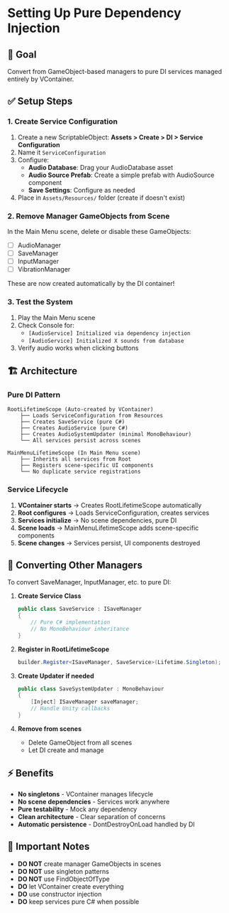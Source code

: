 # Setting Up Pure Dependency Injection

## 🎯 Goal
Convert from GameObject-based managers to pure DI services managed entirely by VContainer.

## ✅ Setup Steps

### 1. Create Service Configuration
1. Create a new ScriptableObject: **Assets > Create > DI > Service Configuration**
2. Name it `ServiceConfiguration`
3. Configure:
   - **Audio Database**: Drag your AudioDatabase asset
   - **Audio Source Prefab**: Create a simple prefab with AudioSource component
   - **Save Settings**: Configure as needed
4. Place in `Assets/Resources/` folder (create if doesn't exist)

### 2. Remove Manager GameObjects from Scene
In the Main Menu scene, delete or disable these GameObjects:
- [ ] AudioManager
- [ ] SaveManager
- [ ] InputManager
- [ ] VibrationManager

These are now created automatically by the DI container!

### 3. Test the System
1. Play the Main Menu scene
2. Check Console for:
   - `[AudioService] Initialized via dependency injection`
   - `[AudioService] Initialized X sounds from database`
3. Verify audio works when clicking buttons

## 🏗️ Architecture

### Pure DI Pattern
```
RootLifetimeScope (Auto-created by VContainer)
    ├── Loads ServiceConfiguration from Resources
    ├── Creates SaveService (pure C#)
    ├── Creates AudioService (pure C#)
    ├── Creates AudioSystemUpdater (minimal MonoBehaviour)
    └── All services persist across scenes

MainMenuLifetimeScope (In Main Menu scene)
    ├── Inherits all services from Root
    ├── Registers scene-specific UI components
    └── No duplicate service registrations
```

### Service Lifecycle
1. **VContainer starts** → Creates RootLifetimeScope automatically
2. **Root configures** → Loads ServiceConfiguration, creates services
3. **Services initialize** → No scene dependencies, pure DI
4. **Scene loads** → MainMenuLifetimeScope adds scene-specific components
5. **Scene changes** → Services persist, UI components destroyed

## 🔧 Converting Other Managers

To convert SaveManager, InputManager, etc. to pure DI:

1. **Create Service Class**
   ```csharp
   public class SaveService : ISaveManager
   {
       // Pure C# implementation
       // No MonoBehaviour inheritance
   }
   ```

2. **Register in RootLifetimeScope**
   ```csharp
   builder.Register<ISaveManager, SaveService>(Lifetime.Singleton);
   ```

3. **Create Updater if needed**
   ```csharp
   public class SaveSystemUpdater : MonoBehaviour
   {
       [Inject] ISaveManager saveManager;
       // Handle Unity callbacks
   }
   ```

4. **Remove from scenes**
   - Delete GameObject from all scenes
   - Let DI create and manage

## ⚡ Benefits

- **No singletons** - VContainer manages lifecycle
- **No scene dependencies** - Services work anywhere
- **Pure testability** - Mock any dependency
- **Clean architecture** - Clear separation of concerns
- **Automatic persistence** - DontDestroyOnLoad handled by DI

## 🚨 Important Notes

- **DO NOT** create manager GameObjects in scenes
- **DO NOT** use singleton patterns
- **DO NOT** use FindObjectOfType
- **DO** let VContainer create everything
- **DO** use constructor injection
- **DO** keep services pure C# when possible